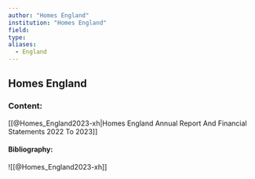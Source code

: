 ```yaml
---
author: "Homes England"
institution: "Homes England"
field:
type:
aliases:
  - England
---
```


## Homes England

### Content:
[[@Homes_England2023-xh|Homes England Annual Report And Financial Statements 2022 To 2023]]

#### Bibliography:

![[@Homes_England2023-xh]]
